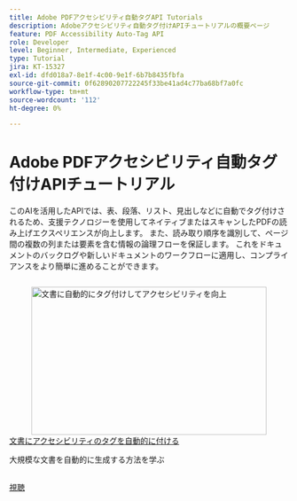 ```yaml
---
title: Adobe PDFアクセシビリティ自動タグAPI Tutorials
description: Adobeアクセシビリティ自動タグ付けAPIチュートリアルの概要ページ
feature: PDF Accessibility Auto-Tag API
role: Developer
level: Beginner, Intermediate, Experienced
type: Tutorial
jira: KT-15327
exl-id: dfd018a7-8e1f-4c00-9e1f-6b7b8435fbfa
source-git-commit: 0f62890207722245f33be41ad4c77ba68bf7a0fc
workflow-type: tm+mt
source-wordcount: '112'
ht-degree: 0%

---
```


# Adobe PDFアクセシビリティ自動タグ付けAPIチュートリアル

このAIを活用したAPIでは、表、段落、リスト、見出しなどに自動でタグ付けされるため、支援テクノロジーを使用してネイティブまたはスキャンしたPDFの読み上げエクスペリエンスが向上します。 また、読み取り順序を識別して、ページ間の複数の列または要素を含む情報の論理フローを保証します。 これをドキュメントのバックログや新しいドキュメントのワークフローに適用し、コンプライアンスをより簡単に進めることができます。

<!-- Comment -->
<!-- CARDS

* https://experienceleague.adobe.com/en/docs/acrobat-services-learn/tutorials/pdfaccessibility/automatically-add-tags
  {target = _self}
  {title = Automatically tag documents for accessibility}
  {description = Learn how to automatically generate documents at scale}
  {image = https://experienceleague.adobe.com/en/docs/acrobat-services-learn/tutorials/pdfaccessibility/media_12d5056f8a08ccdcd7d45c49ee252d1070e5e8e64.png?width=400&format=webply&optimize=medium}
  {cta = Watch}

-->
<!-- End Comment -->

<!-- START CARDS HTML - DO NOT MODIFY BY HAND -->
<div class="columns">
    <div class="column is-half-tablet is-half-desktop is-one-third-widescreen" aria-label="Automatically tag documents for accessibility">
        <div class="card" style="height: 100%; display: flex; flex-direction: column; height: 100%;">
            <div class="card-image">
                <figure class="image x-is-16by9">
                    <a href="https://experienceleague.adobe.com/en/docs/acrobat-services-learn/tutorials/pdfaccessibility/automatically-add-tags" title="文書に自動的にタグ付けしてアクセシビリティを向上" target="_self" rel="referrer">
                        <img class="is-bordered-r-small" src="https://experienceleague.adobe.com/en/docs/acrobat-services-learn/tutorials/pdfaccessibility/media_12d5056f8a08ccdcd7d45c49ee252d1070e5e8e64.png?width=400&format=webply&optimize=medium" alt="文書に自動的にタグ付けしてアクセシビリティを向上"
                             style="width: 100%; aspect-ratio: 16 / 9; object-fit: cover; overflow: hidden; display: block; margin: auto;">
                    </a>
                </figure>
            </div>
            <div class="card-content is-padded-small" style="display: flex; flex-direction: column; flex-grow: 1; justify-content: space-between;">
                <div class="top-card-content">
                    <p class="headline is-size-6 has-text-weight-bold">
                        <a href="https://experienceleague.adobe.com/en/docs/acrobat-services-learn/tutorials/pdfaccessibility/automatically-add-tags" target="_self" rel="referrer" title="文書に自動的にタグ付けしてアクセシビリティを向上">文書にアクセシビリティのタグを自動的に付ける</a>
                    </p>
                    <p class="is-size-6">大規模な文書を自動的に生成する方法を学ぶ</p>
                </div>
                <a href="https://experienceleague.adobe.com/en/docs/acrobat-services-learn/tutorials/pdfaccessibility/automatically-add-tags" target="_self" rel="referrer" class="spectrum-Button spectrum-Button--outline spectrum-Button--primary spectrum-Button--sizeM" style="align-self: flex-start; margin-top: 1rem;">
                    <span class="spectrum-Button-label has-no-wrap has-text-weight-bold">視聴</span>
                </a>
            </div>
        </div>
    </div>
</div>
<!-- END CARDS HTML - DO NOT MODIFY BY HAND -->